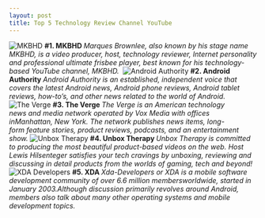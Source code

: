 ```yaml
---
layout: post
title: Top 5 Technology Review Channel YouTube 
---
```



<img itemprop="image" class="img-rounded" src="https://dl.dropboxusercontent.com/s/zrd0re06ed40ki5/Mkbhd.jpg" alt="MKBHD">



<strong>
#1. MKBHD
</strong >

<em>
Marques Brownlee, also known by his stage name MKBHD, is a video producer, host, technology reviewer, Internet personality and professional ultimate frisbee player, best known for his technology-based YouTube channel, MKBHD. 
</em>
<img itemprop="image" class="img-rounded" src="https://dl.dropboxusercontent.com/s/3qyht2nozve0xmd/Androidauthority.jpg" alt="Android Authority">

<strong>
#2. Android Authority 
</strong >

<em>
Android Authority is an established, independent voice that covers the latest Android news, Android phone reviews, Android tablet reviews, how-to’s, and other news related to the world of Android.
</em>

<img  itemprop="image" class="img-rounded" src="https://dl.dropboxusercontent.com/s/276s43qwma2x0j6/Verge.jpg" alt="The Verge">

<strong>
#3. The Verge 
</strong >

<em>
The Verge is an American technology news and media network operated by Vox Media with offices inManhattan, New York. The network publishes news items, long-form feature stories, product reviews, podcasts, and an entertainment show.
</em>

<img itemprop="image" class="img-rounded" src=" https://dl.dropboxusercontent.com/s/6yh6z9ty4kt6azy/Unbox.jpg" alt="Unbox Therapy">


<strong>
#4. Unbox Therapy 
</strong >

<em>
Unbox Therapy is committed to producing the most beautiful product-based videos on the web. Host Lewis Hilsenteger satisfies your tech cravings by unboxing, reviewing and discussing in detail products from the worlds of gaming, tech and beyond!
</em>
<img itemprop="image" class="img-rounded" src="https://dl.dropboxusercontent.com/s/w10sp50zz0mofzf/Xda.jpg" alt="XDA Developers">

<strong>
#5. XDA
</strong >

<em>
Xda-Developers or XDA is a mobile software development community of over 6.6 million membersworldwide, started in January 2003.Although discussion primarily revolves around Android, members also talk about many other operating systems and mobile development topics.
</em>